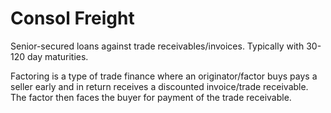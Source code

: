 # Consol Freight
Senior-secured loans against trade receivables/invoices. Typically with 30-120 day maturities. 

Factoring is a type of trade finance where an originator/factor buys pays a seller early and in return receives a discounted invoice/trade receivable. The factor then faces the buyer for payment of the trade receivable. 
